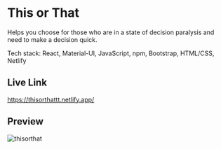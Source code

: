 # This or That
Helps you choose for those who are in a state of decision paralysis and need to make a decision quick.

Tech stack: React, Material-UI, JavaScript, npm, Bootstrap, HTML/CSS, Netlify

## Live Link
https://thisorthattt.netlify.app/

## Preview
![thisorthat](https://user-images.githubusercontent.com/72715781/123023434-3865a600-d38c-11eb-9571-cfcaa7d145b7.gif)
